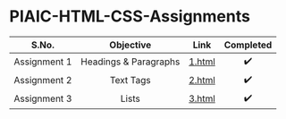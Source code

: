 # PIAIC-HTML-CSS-Assignments

| S.No. | Objective | Link | Completed |
| :---: | :---: | :---: | :---: |
| Assignment 1 | Headings & Paragraphs | [1.html](/Assignment%201/1.html "Assignment 1") | :heavy_check_mark: |
| Assignment 2 | Text Tags | [2.html](/Assignment%202/2.html "Assignment 2") | :heavy_check_mark: |
| Assignment 3 | Lists | [3.html](/Assignment%203/3.html "Assignment 3") | :heavy_check_mark: |
